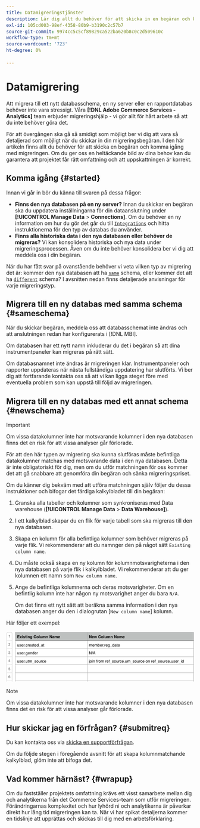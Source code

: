 ```yaml
---
title: Datamigreringstjänster
description: Lär dig allt du behöver för att skicka in en begäran och komma igång med migreringen.
exl-id: 105cd003-98ef-4358-80b9-b3190c2c57b7
source-git-commit: 9974cc5c5cf89829ca522ba620b8c0c2d509610c
workflow-type: tm+mt
source-wordcount: '723'
ht-degree: 0%

---
```


# Datamigrering

Att migrera till ett nytt databasschema, en ny server eller en rapportdatabas behöver inte vara stressigt. Våra **[!DNL Adobe Commerce Services - Analytics]** team erbjuder migreringshjälp - vi gör allt för hårt arbete så att du inte behöver göra det.

För att övergången ska gå så smidigt som möjligt ber vi dig att vara så detaljerad som möjligt när du skickar in din migreringsbegäran. I den här artikeln finns allt du behöver för att skicka en begäran och komma igång med migreringen. Om du ger oss en heltäckande bild av dina behov kan du garantera att projektet får rätt omfattning och att uppskattningen är korrekt.

## Komma igång {#started}

Innan vi går in bör du känna till svaren på dessa frågor:

* **Finns den nya databasen på en ny server?** Innan du skickar en begäran ska du uppdatera inställningarna för din dataanslutning under **[!UICONTROL Manage Data** > **Connections]**. Om du behöver en ny information om hur du gör det går du till [`Integrations`](../integrations/integrations.md) och hitta instruktionerna för den typ av databas du använder.
* **Finns alla historiska data i den nya databasen eller behöver de migreras?** Vi kan konsolidera historiska och nya data under migreringsprocessen. Även om du inte behöver konsolidera ber vi dig att meddela oss i din begäran.

När du har fått svar på ovanstående behöver vi veta vilken typ av migrering det är: kommer den nya databasen att ha [`same`](#sameschema) schema, eller kommer det att ha [`different`](#newschema) schema? I avsnitten nedan finns detaljerade anvisningar för varje migreringstyp.

## Migrera till en ny databas med samma schema {#sameschema}

När du skickar begäran, meddela oss att databasschemat inte ändras och att anslutningen redan har konfigurerats i [!DNL MBI].

Om databasen har ett nytt namn inkluderar du det i begäran så att dina instrumentpaneler kan migreras på rätt sätt.

Om databasnamnet inte ändras är migreringen klar. Instrumentpaneler och rapporter uppdateras när nästa fullständiga uppdatering har slutförts. Vi ber dig att fortfarande kontakta oss så att vi kan ligga steget före med eventuella problem som kan uppstå till följd av migreringen.

## Migrera till en ny databas med ett annat schema {#newschema}

>[!IMPORTANT]
>
>Om vissa datakolumner inte har motsvarande kolumner i den nya databasen finns det en risk för att vissa analyser går förlorade.

För att den här typen av migrering ska kunna slutföras måste befintliga datakolumner matchas med motsvarande data i den nya databasen. Detta är inte obligatoriskt för dig, men om du utför matchningen för oss kommer det att gå snabbare att genomföra din begäran och sänka migreringspriset.

Om du känner dig bekväm med att utföra matchningen själv följer du dessa instruktioner och bifogar det färdiga kalkylbladet till din begäran:

1. Granska alla tabeller och kolumner som synkroniseras med Data warehouse (**[!UICONTROL Manage Data** > **Data Warehouse]**).
1. I ett kalkylblad skapar du en flik för varje tabell som ska migreras till den nya databasen.
1. Skapa en kolumn för alla befintliga kolumner som behöver migreras på varje flik. Vi rekommenderar att du namnger den på något sätt `Existing column name`.
1. Du måste också skapa en ny kolumn för kolumnmotsvarigheterna i den nya databasen på varje flik i kalkylbladet. Vi rekommenderar att du ger kolumnen ett namn som `New column name`.
1. Ange de befintliga kolumnerna och deras motsvarigheter. Om en befintlig kolumn inte har någon ny motsvarighet anger du bara `N/A`.

   Om det finns ett nytt sätt att beräkna samma information i den nya databasen anger du den i dialogrutan [`New column name`] kolumn.

Här följer ett exempel:

![](../../../assets/Migration_Spreadsheet.png)

>[!NOTE]
>
>Om vissa datakolumner inte har motsvarande kolumner i den nya databasen finns det en risk för att vissa analyser går förlorade.

## Hur skickar jag en förfrågan? {#submitreq}

Du kan kontakta oss via [skicka en supportförfrågan](../../../guide-overview.md).

Om du följde stegen i föregående avsnitt för att skapa kolumnmatchande kalkylblad, glöm inte att bifoga det.

## Vad kommer härnäst? {#wrapup}

Om du fastställer projektets omfattning krävs ett visst samarbete mellan dig och analytikerna från det Commerce Services-team som utför migreringen. Förändringarnas komplexitet och hur lyhörd ni och analytikerna är påverkar direkt hur lång tid migreringen kan ta. När vi har spikat detaljerna kommer en tidslinje att upprättas och skickas till dig med en arbetsförklaring.
